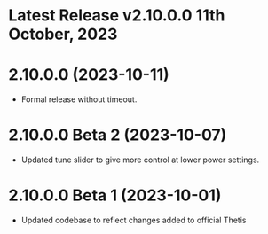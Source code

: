 # Latest Release v2.10.0.0  11th October, 2023

# 2.10.0.0 (2023-10-11)
- Formal release without timeout.

# 2.10.0.0 Beta 2 (2023-10-07)
- Updated tune slider to give more control at lower power settings.

# 2.10.0.0 Beta 1 (2023-10-01)
- Updated codebase to reflect changes added to official Thetis




